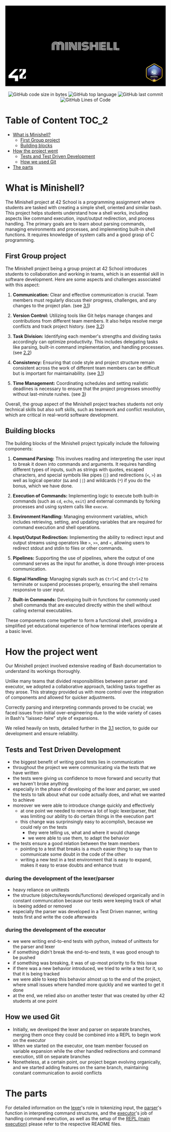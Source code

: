 ![](cover-minishell-bonus.png)

<p align="center">
<img alt="GitHub code size in bytes" src="https://img.shields.io/github/languages/code-size/Keisn1/minishell?color=blueviolet" />
<img alt="GitHub top language" src="https://img.shields.io/github/languages/top/Keisn1/minishell?color=blue" />
<img alt="GitHub last commit" src="https://img.shields.io/github/last-commit/Keisn1/minishell?color=brightgreen" />
<img alt="GitHub Lines of Code" src="https://tokei.rs/b1/github/Keisn1/minishell?category=code" />
</p>

# Table of Content <span class="tag" data-tag-name="TOC_2"><span class="smallcaps">TOC\_2</span></span>

  - [What is Minishell?](#what-is-minishell)
      - [First Group project](#first-group-project)
      - [Building blocks](#building-blocks)
  - [How the project went](#how-the-project-went)
      - [Tests and Test Driven
        Development](#tests-and-test-driven-development)
      - [How we used Git](#how-we-used-git)
  - [The parts](#the-parts)

# What is Minishell?

The Minishell project at 42 School is a programming assignment where
students are tasked with creating a simple shell, oriented and similar
bash. This project helps students understand how a shell works,
including aspects like command execution, input/output redirection, and
process handling. The primary goals are to learn about parsing commands,
managing environments and processes, and implementing built-in shell
functions. It requires knowledge of system calls and a good grasp of C
programming.

## First Group project

The Minishell project being a group project at 42 School introduces
students to collaboration and working in teams, which is an essential
skill in software development. Here are some aspects and challenges
associated with this aspect:

1.  **Communication:** Clear and effective communication is crucial.
    Team members must regularly discuss their progress, challenges, and
    any changes to the project plan. (see
    [3.1](#*Tests%20and%20Test%20Driven%20Development))

2.  **Version Control:** Utilizing tools like Git helps manage changes
    and contributions from different team members. It also helps resolve
    merge conflicts and track project history. (see
    [3.2](#*How%20we%20used%20Git))

3.  **Task Division:** Identifying each member's strengths and dividing
    tasks accordingly can optimize productivity. This includes
    delegating tasks like parsing, built-in command implementation, and
    handling processes. (see [2.2](#Building%20Blocks))

4.  **Consistency:** Ensuring that code style and project structure
    remain consistent across the work of different team members can be
    difficult but is important for maintainability. (see
    [3.1](#*Tests%20and%20Test%20Driven%20Development))

5.  **Time Management:** Coordinating schedules and setting realistic
    deadlines is necessary to ensure that the project progresses
    smoothly without last-minute rushes. (see
    [3](#*How%20the%20project%20went))

Overall, the group aspect of the Minishell project teaches students not
only technical skills but also soft skills, such as teamwork and
conflict resolution, which are critical in real-world software
development.

## Building blocks

The building blocks of the Minishell project typically include the
following components:

1.  **Command Parsing:** This involves reading and interpreting the user
    input to break it down into commands and arguments. It requires
    handling different types of inputs, such as strings with quotes,
    escaped characters, and special symbols like pipes (`|`) and
    redirections (`<`, `>`) as well as logical operator (`&&` and `||`)
    and wildcards (`*`) if you do the bonus, which we have done.

2.  **Execution of Commands:** Implementing logic to execute both
    built-in commands (such as `cd`, `echo`, `exit`) and external
    commands by forking processes and using system calls like `execve`.

3.  **Environment Handling:** Managing environment variables, which
    includes retrieving, setting, and updating variables that are
    required for command execution and shell operations.

4.  **Input/Output Redirection:** Implementing the ability to redirect
    input and output streams using operators like `>`, `>>`, and `<`,
    allowing users to redirect stdout and stdin to files or other
    commands.

5.  **Pipelines:** Supporting the use of pipelines, where the output of
    one command serves as the input for another, is done through
    inter-process communication.

6.  **Signal Handling:** Managing signals such as `Ctrl+C` and `Ctrl+Z`
    to terminate or suspend processes properly, ensuring the shell
    remains responsive to user input.

7.  **Built-in Commands:** Developing built-in functions for commonly
    used shell commands that are executed directly within the shell
    without calling external executables.

These components come together to form a functional shell, providing a
simplified yet educational experience of how terminal interfaces operate
at a basic level.

# How the project went

Our Minishell project involved extensive reading of Bash documentation
to understand its workings thoroughly.

Unlike many teams that divided responsibilities between parser and
executor, we adopted a collaborative approach, tackling tasks together
as they arose. This strategy provided us with more control over the
integration of components and allowed for quicker adjustments.

Correctly parsing and interpreting commands proved to be crucial; we
faced issues from initial over-engineering due to the wide variety of
cases in Bash's "laissez-faire" style of expansions.

We relied heavily on tests, detailed further in the
[3.1](#*Tests%20and%20Test%20Driven%20Development) section, to guide our
development and ensure reliability.

## Tests and Test Driven Development

  - the biggest benefit of writing good tests lies in communication
  - throughout the project we were communicating via the tests that we
    have written
  - the tests were giving us confidence to move forward and security
    that we haven't broke anything
  - especially in the phase of developing of the lexer and parser, we
    used the tests to talk about what our code actually does, and what
    we wanted to achieve
  - moreover we were able to introduce change quickly and effectively
      - at one point we needed to remove a lot of logic lexer/parser,
        that was limiting our ability to do certain things in the
        execution part
      - this change was surprinsingly easy to accomplish, because we
        could rely on the tests
          - they were telling us, what and where it would change
          - we were able to use them, to adapt the behavior
  - the tests ensure a good relation between the team members
      - pointing to a test that breaks is a much easier thing to say
        than to communicate some doubt in the code of the other
      - writing a new test in a test environment that is easy to expand,
        makes it easy to erase doubts and enhance trust

### during the development of the lexer/parser

  - heavy reliance on unittests
  - the structure (objects/keywords/functions) developed organically and
    in constant communcation because our tests were keeping track of
    what is beeing added or removed
  - especially the parser was developed in a Test Driven manner, writing
    tests first and write the code afterwards

### during the development of the executor

  - we were writing end-to-end tests with python, instead of unittests
    for the parser and lexer
  - if something didn't break the end-to-end tests, it was good enough
    to be pushed
  - if something was breaking, it was of up-most priority to fix this
    issue
  - if there was a new behavior introduced, we tried to write a test for
    it, so that it is being tracked
  - we were able to keep this behavior almost up to the end of the
    project, where small issues where handled more quickly and we wanted
    to get it done
  - at the end, we relied also on another tester that was created by
    other 42 students at one point

## How we used Git

  - Initially, we developed the lexer and parser on separate branches,
    merging them once they could be combined into a REPL to begin work
    on the executor
  - When we started on the executor, one team member focused on variable
    expansion while the other handled redirections and command
    execution, still on separate branches
  - Nonetheless, at a certain point, our project began evolving
    organically, and we started adding features on the same branch,
    maintaining constant communication to avoid conflicts

# The parts

For detailed information on the
[lexer](https://github.com/Keisn1/minishell/tree/main/src/lexer)'s role
in tokenizing input, the
[parser](https://github.com/Keisn1/minishell/tree/main/src/parser)'s
function in interpreting command structures, and the
[executor](https://github.com/Keisn1/minishell/tree/main/src/executor)'s
job of handling command execution, as well as the setup of the [REPL
(main
execution)](https://github.com/Keisn1/minishell/tree/main/src/main)
please refer to the respective README files.
